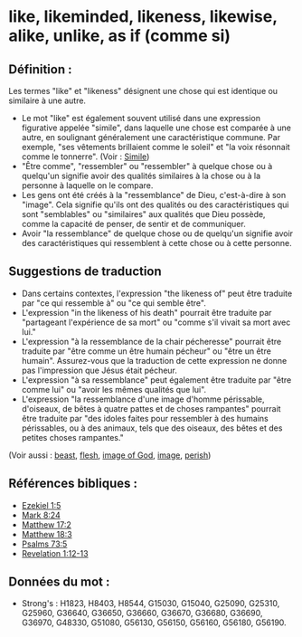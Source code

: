 # like, likeminded, likeness, likewise, alike, unlike, as if (comme si)

## Définition :

Les termes "like" et "likeness" désignent une chose qui est identique ou similaire à une autre.

* Le mot "like" est également souvent utilisé dans une expression figurative appelée "simile", dans laquelle une chose est comparée à une autre, en soulignant généralement une caractéristique commune. Par exemple, "ses vêtements brillaient comme le soleil" et "la voix résonnait comme le tonnerre". (Voir : [Simile](rc://en/ta/man/translate/figs-simile))
* "Être comme", "ressembler" ou "ressembler" à quelque chose ou à quelqu'un signifie avoir des qualités similaires à la chose ou à la personne à laquelle on le compare.
* Les gens ont été créés à la "ressemblance" de Dieu, c'est-à-dire à son "image". Cela signifie qu'ils ont des qualités ou des caractéristiques qui sont "semblables" ou "similaires" aux qualités que Dieu possède, comme la capacité de penser, de sentir et de communiquer.
* Avoir "la ressemblance" de quelque chose ou de quelqu'un signifie avoir des caractéristiques qui ressemblent à cette chose ou à cette personne.

## Suggestions de traduction

* Dans certains contextes, l'expression "the likeness of" peut être traduite par "ce qui ressemble à" ou "ce qui semble être".
* L'expression "in the likeness of his death" pourrait être traduite par "partageant l'expérience de sa mort" ou "comme s'il vivait sa mort avec lui."
* L'expression "à la ressemblance de la chair pécheresse" pourrait être traduite par "être comme un être humain pécheur" ou "être un être humain". Assurez-vous que la traduction de cette expression ne donne pas l'impression que Jésus était pécheur.
* L'expression "à sa ressemblance" peut également être traduite par "être comme lui" ou "avoir les mêmes qualités que lui".
* L'expression "la ressemblance d'une image d'homme périssable, d'oiseaux, de bêtes à quatre pattes et de choses rampantes" pourrait être traduite par "des idoles faites pour ressembler à des humains périssables, ou à des animaux, tels que des oiseaux, des bêtes et des petites choses rampantes."

(Voir aussi : [beast](../other/beast.md), [flesh](../kt/flesh.md), [image of God](../kt/imageofgod.md), [image](../other/image.md), [perish](../kt/perish.md))

## Références bibliques :

* [Ezekiel 1:5](rc://en/tn/help/ezk/01/05)
* [Mark 8:24](rc://en/tn/help/mrk/08/24)
* [Matthew 17:2](rc://en/tn/help/mat/17/02)
* [Matthew 18:3](rc://en/tn/help/mat/18/03)
* [Psalms 73:5](rc://en/tn/help/psa/073/05)
* [Revelation 1:12-13](rc://en/tn/help/rev/01/12)

## Données du mot :

* Strong's : H1823, H8403, H8544, G15030, G15040, G25090, G25310, G25960, G36640, G36650, G36660, G36670, G36680, G36690, G36970, G48330, G51080, G56130, G56150, G56160, G56180, G56190.
